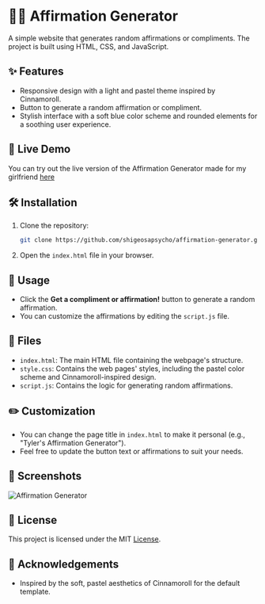 # 🌸💬 Affirmation Generator

A simple website that generates random affirmations or compliments. The project is built using HTML, CSS, and JavaScript.

## ✨ Features 

- Responsive design with a light and pastel theme inspired by Cinnamoroll.
- Button to generate a random affirmation or compliment.
- Stylish interface with a soft blue color scheme and rounded elements for a soothing user experience.

## 🚀 Live Demo

You can try out the live version of the Affirmation Generator made for my girlfriend [here](https://elisa-reasons-07ebcdb10eec.herokuapp.com/)

## 🛠️ Installation

1. Clone the repository:
    ```bash
    git clone https://github.com/shigeosapsycho/affirmation-generator.git
    ```
2. Open the `index.html` file in your browser.

## 🎯 Usage

- Click the **Get a compliment or affirmation!** button to generate a random affirmation.
- You can customize the affirmations by editing the `script.js` file.

## 📂 Files

- `index.html`: The main HTML file containing the webpage's structure.
- `style.css`: Contains the web pages' styles, including the pastel color scheme and Cinnamoroll-inspired design.
- `script.js`: Contains the logic for generating random affirmations.

## ✏️ Customization 

- You can change the page title in `index.html` to make it personal (e.g., "Tyler's Affirmation Generator").
- Feel free to update the button text or affirmations to suit your needs.

## 📸 Screenshots

![Affirmation Generator](https://owo.oooooooooooooo.ooo/i/8xrtj94o.png)

## 📄 License

This project is licensed under the MIT [License](https://github.com/shigeosapsycho/gbfcomplient/blob/main/LICENSE).

## 💖 Acknowledgements

- Inspired by the soft, pastel aesthetics of Cinnamoroll for the default template.

